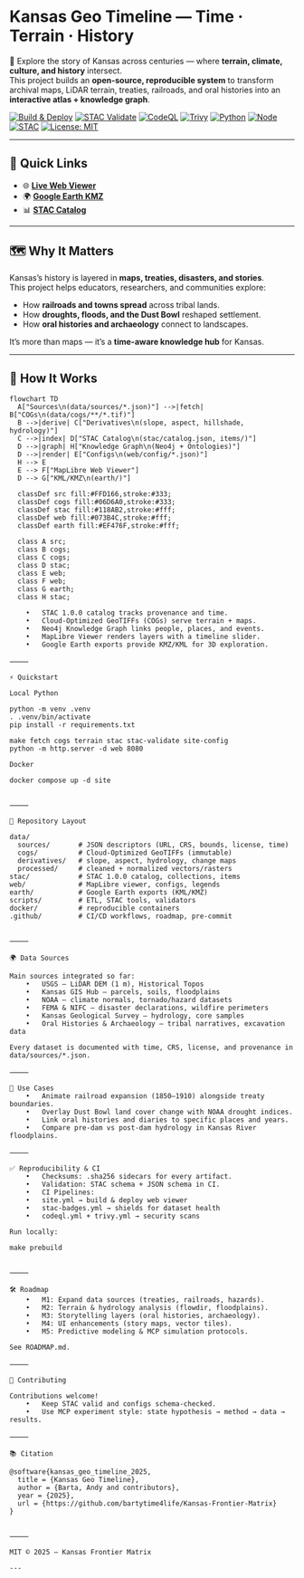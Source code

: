 # Kansas Geo Timeline — **Time · Terrain · History**

🌾 Explore the story of Kansas across centuries — where **terrain, climate, culture, and history** intersect.  
This project builds an **open-source, reproducible system** to transform archival maps, LiDAR terrain, treaties, railroads, and oral histories into an **interactive atlas + knowledge graph**.  

[![Build & Deploy](https://github.com/bartytime4life/Kansas-Frontier-Matrix/actions/workflows/site.yml/badge.svg)](https://github.com/bartytime4life/Kansas-Frontier-Matrix/actions/workflows/site.yml)
[![STAC Validate](https://github.com/bartytime4life/Kansas-Frontier-Matrix/actions/workflows/stac-badges.yml/badge.svg)](stac/catalog.json)
[![CodeQL](https://github.com/bartytime4life/Kansas-Frontier-Matrix/actions/workflows/codeql.yml/badge.svg)](…)
[![Trivy](https://github.com/bartytime4life/Kansas-Frontier-Matrix/actions/workflows/trivy.yml/badge.svg)](…)
[![Python](https://img.shields.io/badge/python-3.10+-blue.svg)](pyproject.toml)
[![Node](https://img.shields.io/badge/node-18+-green.svg)](package.json)
[![STAC](https://img.shields.io/badge/STAC-1.0.0-0A7BBB.svg)](stac/catalog.json)
[![License: MIT](https://img.shields.io/badge/license-MIT-blue.svg)](LICENSE)

---

## 🚀 Quick Links

- 🌐 **[Live Web Viewer](https://bartytime4life.github.io/Kansas-Frontier-Matrix/web/)**  
- 🌍 **[Google Earth KMZ](earth/Kansas_Terrain.kmz)**  
- 📊 **[STAC Catalog](stac/catalog.json)**  

---

## 🗺 Why It Matters

Kansas’s history is layered in **maps, treaties, disasters, and stories**.  
This project helps educators, researchers, and communities explore:

- How **railroads and towns spread** across tribal lands.  
- How **droughts, floods, and the Dust Bowl** reshaped settlement.  
- How **oral histories and archaeology** connect to landscapes.  

It’s more than maps — it’s a **time-aware knowledge hub** for Kansas.

---

## 🔧 How It Works

```mermaid
flowchart TD
  A["Sources\n(data/sources/*.json)"] -->|fetch| B["COGs\n(data/cogs/**/*.tif)"]
  B -->|derive| C["Derivatives\n(slope, aspect, hillshade, hydrology)"]
  C -->|index| D["STAC Catalog\n(stac/catalog.json, items/)"]
  D -->|graph| H["Knowledge Graph\n(Neo4j + Ontologies)"]
  D -->|render| E["Configs\n(web/config/*.json)"]
  H --> E
  E --> F["MapLibre Web Viewer"]
  D --> G["KML/KMZ\n(earth/)"]

  classDef src fill:#FFD166,stroke:#333;
  classDef cogs fill:#06D6A0,stroke:#333;
  classDef stac fill:#118AB2,stroke:#fff;
  classDef web fill:#073B4C,stroke:#fff;
  classDef earth fill:#EF476F,stroke:#fff;

  class A src;
  class B cogs;
  class C cogs;
  class D stac;
  class E web;
  class F web;
  class G earth;
  class H stac;

	•	STAC 1.0.0 catalog tracks provenance and time.
	•	Cloud-Optimized GeoTIFFs (COGs) serve terrain + maps.
	•	Neo4j Knowledge Graph links people, places, and events.
	•	MapLibre Viewer renders layers with a timeline slider.
	•	Google Earth exports provide KMZ/KML for 3D exploration.

⸻

⚡ Quickstart

Local Python

python -m venv .venv
. .venv/bin/activate
pip install -r requirements.txt

make fetch cogs terrain stac stac-validate site-config
python -m http.server -d web 8080

Docker

docker compose up -d site


⸻

📂 Repository Layout

data/
  sources/       # JSON descriptors (URL, CRS, bounds, license, time)
  cogs/          # Cloud-Optimized GeoTIFFs (immutable)
  derivatives/   # slope, aspect, hydrology, change maps
  processed/     # cleaned + normalized vectors/rasters
stac/            # STAC 1.0.0 catalog, collections, items
web/             # MapLibre viewer, configs, legends
earth/           # Google Earth exports (KML/KMZ)
scripts/         # ETL, STAC tools, validators
docker/          # reproducible containers
.github/         # CI/CD workflows, roadmap, pre-commit


⸻

🌍 Data Sources

Main sources integrated so far:
	•	USGS — LiDAR DEM (1 m), Historical Topos
	•	Kansas GIS Hub — parcels, soils, floodplains
	•	NOAA — climate normals, tornado/hazard datasets
	•	FEMA & NIFC — disaster declarations, wildfire perimeters
	•	Kansas Geological Survey — hydrology, core samples
	•	Oral Histories & Archaeology — tribal narratives, excavation data

Every dataset is documented with time, CRS, license, and provenance in data/sources/*.json.

⸻

🎯 Use Cases
	•	Animate railroad expansion (1850–1910) alongside treaty boundaries.
	•	Overlay Dust Bowl land cover change with NOAA drought indices.
	•	Link oral histories and diaries to specific places and years.
	•	Compare pre-dam vs post-dam hydrology in Kansas River floodplains.

⸻

✅ Reproducibility & CI
	•	Checksums: .sha256 sidecars for every artifact.
	•	Validation: STAC schema + JSON schema in CI.
	•	CI Pipelines:
	•	site.yml → build & deploy web viewer
	•	stac-badges.yml → shields for dataset health
	•	codeql.yml + trivy.yml → security scans

Run locally:

make prebuild


⸻

🛠 Roadmap
	•	M1: Expand data sources (treaties, railroads, hazards).
	•	M2: Terrain & hydrology analysis (flowdir, floodplains).
	•	M3: Storytelling layers (oral histories, archaeology).
	•	M4: UI enhancements (story maps, vector tiles).
	•	M5: Predictive modeling & MCP simulation protocols.

See ROADMAP.md.

⸻

🤝 Contributing

Contributions welcome!
	•	Keep STAC valid and configs schema-checked.
	•	Use MCP experiment style: state hypothesis → method → data → results.

⸻

📚 Citation

@software{kansas_geo_timeline_2025,
  title = {Kansas Geo Timeline},
  author = {Barta, Andy and contributors},
  year = {2025},
  url = {https://github.com/bartytime4life/Kansas-Frontier-Matrix}
}


⸻

MIT © 2025 — Kansas Frontier Matrix

---
